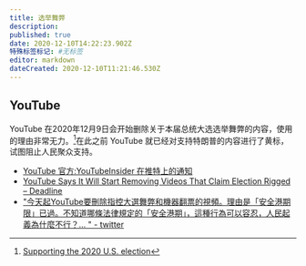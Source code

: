 ```yaml
---
title: 选举舞弊
description:
published: true
date: 2020-12-10T14:22:23.902Z
特殊标签标记: #无标签
editor: markdown
dateCreated: 2020-12-10T11:21:46.530Z
---
```


## YouTube

YouTube 在2020年12月9日会开始删除关于本届总统大选选举舞弊的内容，使用的理由非常无力。[^20201210000954]在此之前 YouTube 就已经对支持特朗普的内容进行了黄标，试图阻止人民聚众支持。

[^20201210000954]: [Supporting the 2020 U.S. election](https://web.archive.org/web/20201210000954/https://blog.youtube/news-and-events/supporting-the-2020-us-election)

+ [YouTube 官方:YouTubeInsider 在推特上的通知](https://web.archive.org/web/20201209185844if_/https://twitter.com/YouTubeInsider/status/1336672915132194818)
+ [YouTube Says It Will Start Removing Videos That Claim Election Rigged – Deadline](https://web.archive.org/web/20201209210128/https://deadline.com/2020/12/youtube-donald-trump-2020-presidential-election-1234652935/)
+ ["今天起YouTube要刪除指控大選舞弊和機器翻票的視頻。理由是「安全港期限」已過。不知道哪條法律規定的「安全港期」，這種行為可以容忍，人民起義為什麼不行？… " - twitter](https://web.archive.org/web/20201210023912/https://twitter.com/wenzhaocomment/status/1336707580316540930)
